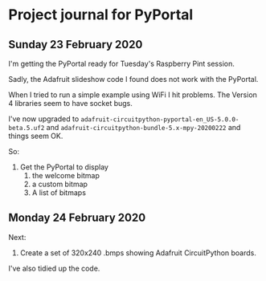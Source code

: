# Project journal for PyPortal

## Sunday 23 February 2020

I'm getting the PyPortal ready for Tuesday's Raspberry Pint session.

Sadly, the Adafruit slideshow code I found does not work with the PyPortal.

When I tried to run a simple example using WiFi I hit problems. The Version 4 libraries seem to have socket bugs.

I've now upgraded to `adafruit-circuitpython-pyportal-en_US-5.0.0-beta.5.uf2` and `adafruit-circuitpython-bundle-5.x-mpy-20200222`
and things seem OK.

So:
1. Get the PyPortal to display
    1. the welcome bitmap
    1. a custom bitmap
    1. A list of bitmaps


## Monday 24 February 2020

Next:
1. Create a set of 320x240 .bmps showing Adafruit CircuitPython boards.

I've also tidied up the code.

